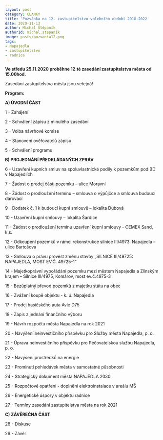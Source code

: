 ```yaml
---
layout: post
category: CLANKY
title: 'Pozvánka na 12. zastupitelstvo volebního období 2018-2022'
date: 2020-11-13
author: Michal Štěpaník
authorId: michal.stepanik
image: posts/pozvanka12.png
tags: 
- Napajedla 
- zastupitelstvo 
- radnice
---
```


**Ve středu 25.11.2020 proběhne 12.té zasedání zastupitelstva města od 15.00hod.** 

Zasedání zastupitelstva města jsou veřejná!

**Program:**

**A) ÚVODNÍ ČÁST**

 1 - Zahájení
 
 2 - Schválení zápisu z minulého zasedání
 
 3 - Volba návrhové komise
 
 4 - Stanovení ověřovatelů zápisu
 
 5 - Schválení programu
 
 
**B) PROJEDNÁNÍ PŘEDKLÁDANÝCH ZPRÁV**

 6 - Uzavření kupních smluv na spoluvlastnické podíly k pozemkům pod BD v Napajedlích
 
 7 - Žádost o prodej části pozemku – ulice Moravní
 
 8 - Žádost o prodloužení termínu – smlouva o výpůjčce a smlouva budoucí darovací
 
 9 - Dodatek č. 1 k budoucí kupní smlouvě – lokalita Dubová
 
10 - Uzavření kupní smlouvy – lokalita Šardice

11 - Žádost o prodloužení termínu uzavření kupní smlouvy - CEMEX Sand, k.s.

12 - Odkoupení pozemků v rámci rekonstrukce silnice III/4973: Napajedla – ulice
 Bartošova
 
13 - Smlouva o právu provést změnu stavby „SILNICE III/49725: NAPAJEDLA,
 MOST EV.Č. 49725-1“
 
14 - Majetkoprávní vypořádání pozemku mezi městem Napajedla a Zlínským krajem
 – Silnice III/4975, Komárov, most ev.č.4975-3
 
15 - Bezúplatný převod pozemků z majetku státu na obec

16 - Zvážení koupě objektu - k. ú. Napajedla

17 - Prodej hasičského auta Avie D75

18 - Zápis z jednání finančního výboru

19 - Návrh rozpočtu města Napajedla na rok 2021

20 - Navýšení neinvestičního příspěvku pro Služby města Napajedla, p. o.

21 - Úprava neinvestičního příspěvku pro Pečovatelskou službu Napajedla, p. o.

22 - Navýšení prostředků na energie

23 - Prominutí pohledávek města v samostatné působnosti

24 - Strategický dokument města NAPAJEDLA 2030

25 - Rozpočtové opatření - doplnění elektroinstalace v areálu MŠ

26 - Energetické úspory v objektu radnice

27 - Termíny zasedání zastupitelstva města na rok 2021


**C) ZÁVĚREČNÁ ČÁST**

28 - Diskuse

29 - Závěr
